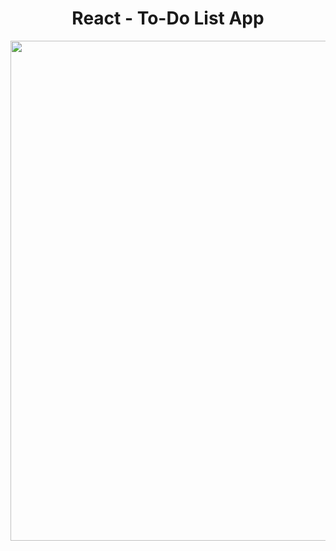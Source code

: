 <h1 align="center">
   React - To-Do List App
</h1>

<p align="center">
  <img src="https://github.com/ozkannbuyuk/react-exercises/assets/111967202/b764a68b-cf80-45b2-8f43-c8e916d6cadf" width="800" />
</p>
